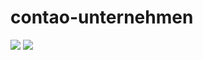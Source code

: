 contao-unternehmen
==================

![](https://img.shields.io/packagist/v/mindbird/contao-unternehmen.svg)
![](https://img.shields.io/packagist/l/mindbird/contao-unternehmen.svg)
